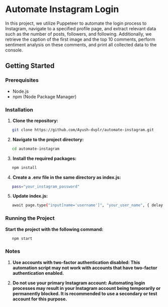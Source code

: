 # Automate Instagram Login

In this project, we utilize Puppeteer to automate the login process to Instagram, navigate to a specified profile page, and extract relevant data such as the number of posts, followers, and following. Additionally, we retrieve the caption of the first image and the top 10 comments, perform sentiment analysis on these comments, and print all collected data to the console.

## Getting Started

### Prerequisites

- Node.js
- npm (Node Package Manager)

### Installation

1. **Clone the repository:**

```bash
   git clone https://github.com/Ayush-dvplr/automate-instagram.git
```

2. **Navigate to the project directory:**

```bash
   cd automate-instagram

```

3. **Install the required packages:**

```bash
   npm install
```

4. **Create a .env file in the same directory as index.js:**

```bash
   pass="your_instagram_password"
```

5. **Update index.js:**

```bash
   await page.type("input[name='username']", "your_user_name", { delay: 100 }); // Delay of 100ms between keystrokes
```

### Running the Project

**Start the project with the following command:**

```bash
   npm start
```

### Notes

1. **Use accounts with two-factor authentication disabled: This automation script may not work with accounts that have two-factor authentication enabled.**

2. **Do not use your primary Instagram account: Automating login processes may result in your Instagram account being temporarily or permanently blocked. It is recommended to use a secondary or test account for this purpose.**
